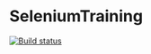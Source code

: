 # SeleniumTraining
[![Build status](https://ci.appveyor.com/api/projects/status/5ei8aejj7xhksvou?svg=true)](https://ci.appveyor.com/project/DmitryMikita/seleniumtraining)
